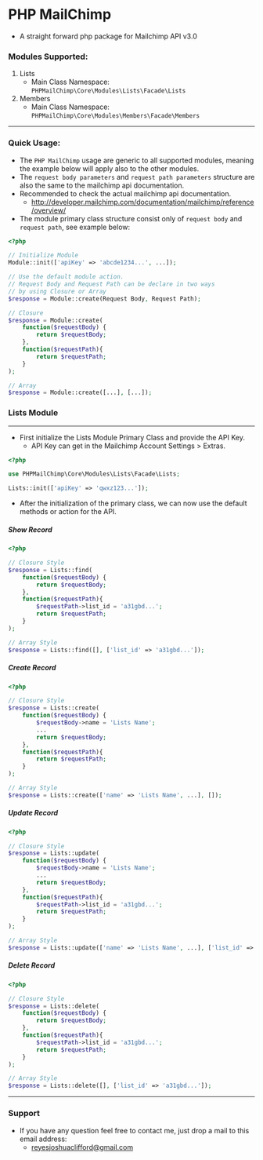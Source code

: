 
# PHP MailChimp
- A straight forward php package for Mailchimp API v3.0

### Modules Supported:
1. Lists
	- Main Class Namespace: ```PHPMailChimp\Core\Modules\Lists\Facade\Lists```
2. Members
	- Main Class Namespace: ```PHPMailChimp\Core\Modules\Members\Facade\Members```
---
### Quick Usage:
- The ```PHP MailChimp``` usage are generic to all supported modules, meaning the example below will apply also to the other modules.
- The ```request body parameters``` and ```request path parameters```  structure are also the same to the mailchimp api documentation.
- Recommended to check the actual mailchimp api documentation.
	- http://developer.mailchimp.com/documentation/mailchimp/reference/overview/
- The module primary class structure consist only of ```request body``` and ```request path```, see example below:
```php
<?php

// Initialize Module
Module::init(['apiKey' => 'abcde1234...', ...]);

// Use the default module action.
// Request Body and Request Path can be declare in two ways
// by using Closure or Array
$response = Module::create(Request Body, Request Path);

// Closure
$response = Module::create(
    function($requestBody) {
        return $requestBody;
    }, 
    function($requestPath){
        return $requestPath;
    }
);

// Array
$response = Module::create([...], [...]);

```

### Lists Module
---
- First initialize the Lists Module Primary Class and provide the API Key.
	- API Key can get in the Mailchimp Account Settings > Extras.
```php
<?php

use PHPMailChimp\Core\Modules\Lists\Facade\Lists;

Lists::init(['apiKey' => 'qwxz123...']);

```
- After the initialization of the primary class, we can now use the default methods or action for the API.

##### Show Record
```php
<?php

// Closure Style
$response = Lists::find(
    function($requestBody) {
        return $requestBody;
    }, 
    function($requestPath){
        $requestPath->list_id = 'a31gbd...';
        return $requestPath;
    }
);

// Array Style
$response = Lists::find([], ['list_id' => 'a31gbd...']);

```
##### Create Record
```php
<?php

// Closure Style
$response = Lists::create(
    function($requestBody) {
        $requestBody->name = 'Lists Name';
        ...
        return $requestBody;
    }, 
    function($requestPath){
        return $requestPath;
    }
);

// Array Style
$response = Lists::create(['name' => 'Lists Name', ...], []);

```
##### Update Record
```php
<?php

// Closure Style
$response = Lists::update(
    function($requestBody) {
        $requestBody->name = 'Lists Name';
        ...
        return $requestBody;
    }, 
    function($requestPath){
        $requestPath->list_id = 'a31gbd...';
        return $requestPath;
    }
);

// Array Style
$response = Lists::update(['name' => 'Lists Name', ...], ['list_id' => 'a31gbd...']);

```
##### Delete Record
```php
<?php

// Closure Style
$response = Lists::delete(
    function($requestBody) {
        return $requestBody;
    }, 
    function($requestPath){
        $requestPath->list_id = 'a31gbd...';
        return $requestPath;
    }
);

// Array Style
$response = Lists::delete([], ['list_id' => 'a31gbd...']);

```
---
### Support
- If you have any question feel free to contact me, just drop a mail to this email address:
	- reyesjoshuaclifford@gmail.com

<!--stackedit_data:
eyJoaXN0b3J5IjpbNTg0MDk5MjkwXX0=
-->